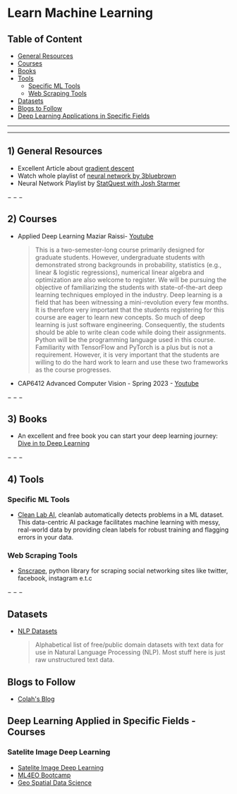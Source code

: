 # Learn Machine Learning

## Table of Content
- [General Resources](#general)
- [Courses](#courses)
- [Books](#books)
- [Tools](#tools)
  - [Specific ML Tools](#smltools)
  - [Web Scraping Tools](#webscraping)
- [Datasets](#datasets)
- [Blogs to Follow](#blogs)
- [Deep Learning Applications in Specific Fields](#specificareas)


-----------------------------------------------------
-----------------------------------------------------
<a id="general"></a>
## 1) General Resources

  - Excellent Article about [gradient descent](https://towardsdatascience.com/gradient-descent-algorithm-a-deep-dive-cf04e8115f21)
  - Watch whole playlist of [neural network by 3bluebrown](https://www.youtube.com/watch?v=IHZwWFHWa-w&list=PLZHQObOWTQDNU6R1_67000Dx_ZCJB-3pi&index=2&ab_channel=3Blue1Brown)
  - Neural Network Playlist by [StatQuest with Josh Starmer](https://www.youtube.com/playlist?list=PLblh5JKOoLUIxGDQs4LFFD--41Vzf-ME1)

$---$

<a id="courses"></a>
## 2) Courses

  - Applied Deep Learning Maziar Raissi- [Youtube](https://www.youtube.com/playlist?list=PLoEMreTa9CNmuxQeIKWaz7AVFd_ZeAcy4)


    > This is a two-semester-long course primarily designed for graduate students. However, undergraduate students with demonstrated strong backgrounds in probability, statistics (e.g., linear & logistic regressions), numerical linear algebra and optimization are also welcome to register. We will be pursuing the objective of familiarizing the students with state-of-the-art deep learning techniques employed in the industry. Deep learning is a field that has been witnessing a mini-revolution every few months. It is therefore very important that the students registering for this course are eager to learn new concepts. So much of deep learning is just software engineering. Consequently, the students should be able to write clean code while doing their assignments. Python will be the programming language used in this course. Familiarity with TensorFlow and PyTorch is a plus but is not a requirement. However, it is very important that the students are willing to do the hard work to learn and use these two frameworks as the course progresses.
    
  - CAP6412 Advanced Computer Vision - Spring 2023 - [Youtube](https://www.youtube.com/playlist?list=PLd3hlSJsX_In7qup928HaHmilugBGctuF)
  


$---$

<a id="books"></a>
## 3) Books

  - An excellent and free book you can start your deep learning journey: [Dive in to Deep Learning](http://d2l.ai/index.html)


$---$

<a id="tools"></a>
## 4) Tools

<a id="smltools"></a>
### Specific ML Tools
  - [Clean Lab AI](https://github.com/cleanlab/cleanlab), cleanlab automatically detects problems in a ML dataset. This data-centric AI package facilitates machine learning with messy, real-world data by providing clean labels for robust training and flagging errors in your data.

<a id="webscraping"></a>
### Web Scraping Tools

  - [Snscrape](https://github.com/JustAnotherArchivist/snscrape), python library for scraping social networking sites like twitter, facebook, instagram e.t.c
  
 
$---$

<a id="datasets"></a>
## Datasets

  - [NLP Datasets](https://github.com/niderhoff/nlp-datasets)
    > Alphabetical list of free/public domain datasets with text data for use in Natural Language Processing (NLP). Most stuff here is just raw unstructured text data.


<a id='blogs'></a>
## Blogs to Follow

  - [Colah's Blog](https://colah.github.io/)
  
<a id="specificareas"></a>
## Deep Learning Applied in Specific Fields - Courses

### Satelite Image Deep Learning
  - [Satelite Image Deep Learning](https://satellite-image-deep-learning.github.io/course/welcome.html)
  - [ML4EO Bootcamp](https://online.atingi.org/mod/h5pactivity/view.php?id=29792)
  - [Geo Spatial Data Science](https://github.com/satellite-image-deep-learning/course)






